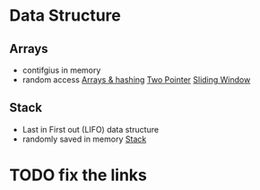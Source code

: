 # Data Structure

## Arrays

- contifgius in memory
- random access
  [Arrays & hashing](https://github.com/Manuelopez/Neetcode/blob/main/arrays%20%26%20hashing/Contains%20Duplicate.md)
  [Two Pointer](https://github.com/Manuelopez/Neetcode/blob/main/arrays%20%26%20hashing/Contains%20Duplicate.md)
  [Sliding Window](https://github.com/Manuelopez/Neetcode/blob/main/arrays%20%26%20hashing/Contains%20Duplicate.md)

## Stack

- Last in First out (LIFO) data structure
- randomly saved in memory
  [Stack](https://github.com/Manuelopez/Neetcode/blob/main/arrays%20%26%20hashing/Contains%20Duplicate.md)

# TODO fix the links
